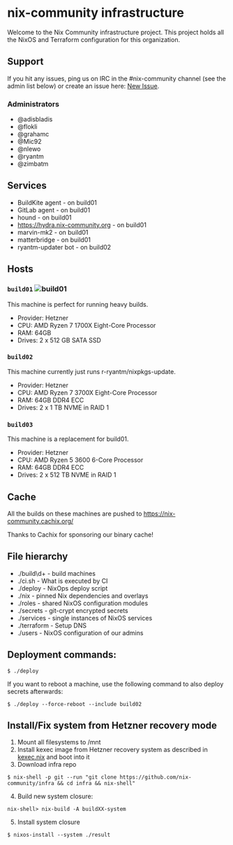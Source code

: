 # nix-community infrastructure

Welcome to the Nix Community infrastructure project. This project holds all
the NixOS and Terraform configuration for this organization.

## Support

If you hit any issues, ping us on IRC in the #nix-community channel (see the
admin list below) or create an issue here:
[New Issue](https://github.com/nix-community/infra/issues/new).

### Administrators

* @adisbladis
* @flokli
* @grahamc
* @Mic92
* @nlewo
* @ryantm
* @zimbatm

## Services

* BuildKite agent - on build01
* GitLab agent - on build01
* hound - on build01
* https://hydra.nix-community.org - on build01
* marvin-mk2 - on build01
* matterbridge - on build01
* ryantm-updater bot - on build02

## Hosts

### `build01` ![build01](https://healthchecks.io/badge/c9e58e14-c706-4084-959b-17b06fbd124f/QFBOLbO1/build01.svg)

This machine is perfect for running heavy builds.

* Provider: Hetzner
* CPU: AMD Ryzen 7 1700X Eight-Core Processor
* RAM: 64GB
* Drives: 2 x 512 GB SATA SSD

### `build02`

This machine currently just runs r-ryantm/nixpkgs-update.

* Provider: Hetzner
* CPU: AMD Ryzen 7 3700X Eight-Core Processor
* RAM: 64GB DDR4 ECC
* Drives: 2 x 1 TB NVME in RAID 1

### `build03`

This machine is a replacement for build01.

* Provider: Hetzner
* CPU: AMD Ryzen 5 3600 6-Core Processor
* RAM: 64GB DDR4 ECC
* Drives: 2 x 512 TB NVME in RAID 1

## Cache

All the builds on these machines are pushed to https://nix-community.cachix.org/

Thanks to Cachix for sponsoring our binary cache!

## File hierarchy

* ./build\d+ - build machines
* ./ci.sh - What is executed by CI
* ./deploy - NixOps deploy script
* ./nix - pinned Nix dependencies and overlays
* ./roles - shared NixOS configuration modules
* ./secrets - git-crypt encrypted secrets
* ./services - single instances of NixOS services
* ./terraform - Setup DNS
* ./users - NixOS configuration of our admins

## Deployment commands:

```console
$ ./deploy
```

If you want to reboot a machine, use the following
command to also deploy secrets afterwards:

```console
$ ./deploy --force-reboot --include build02
```

## Install/Fix system from Hetzner recovery mode

1. Mount all filesystems to /mnt
2. Install kexec image from Hetzner recovery system as described in [kexec.nix](roles/kexec.nix) and boot into it
3. Download infra repo
``` console
$ nix-shell -p git --run "git clone https://github.com/nix-community/infra && cd infra && nix-shell"
```

4. Build new system closure:

``` console
nix-shell> nix-build -A buildXX-system
```

5. Install system closure

```console
$ nixos-install --system ./result
```
